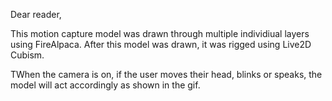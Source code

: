 Dear reader,

This motion capture model was drawn through multiple individiual layers using FireAlpaca. After this model was drawn, it was rigged using Live2D Cubism. 

TWhen the camera is on, if the user moves their head, blinks or speaks, the model will act accordingly as shown in the gif.
